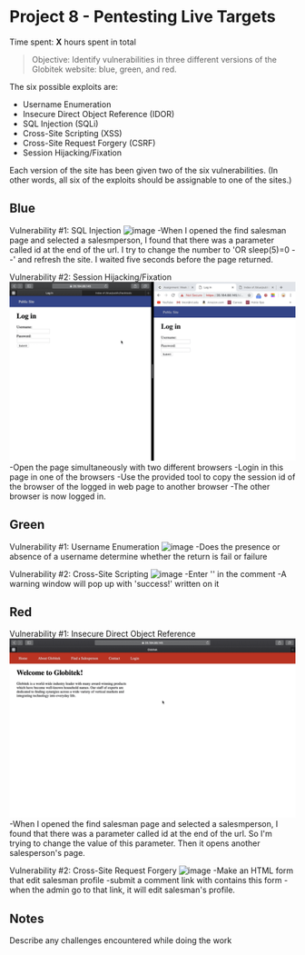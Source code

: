 # Project 8 - Pentesting Live Targets

Time spent: **X** hours spent in total

> Objective: Identify vulnerabilities in three different versions of the Globitek website: blue, green, and red.

The six possible exploits are:
* Username Enumeration
* Insecure Direct Object Reference (IDOR)
* SQL Injection (SQLi)
* Cross-Site Scripting (XSS)
* Cross-Site Request Forgery (CSRF)
* Session Hijacking/Fixation

Each version of the site has been given two of the six vulnerabilities. (In other words, all six of the exploits should be assignable to one of the sites.)

## Blue

Vulnerability #1: SQL Injection
![image](https://github.com/LMCNN/CS4984/blob/master/GIF/SQLI.gif)
-When I opened the find salesman page and selected a salesmperson, 
 I found that there was a parameter called id at the end of the url.
 I try to change the number to 'OR sleep(5)=0 --' and refresh the site.
 I waited five seconds before the page returned.

Vulnerability #2: Session Hijacking/Fixation
![image](https://github.com/LMCNN/CS4984/blob/master/GIF/Session%20Hijacking.gif)
-Open the page simultaneously with two different browsers
-Login in this page in one of the browsers
-Use the provided tool to copy the session id of the browser of
 the logged in web page to another browser
-The other browser is now logged in.

## Green

Vulnerability #1: Username Enumeration
![image](https://github.com/LMCNN/CS4984/blob/master/GIF/%20Username%20Enumeration.gif)
-Does the presence or absence of a username determine whether the return is fail or failure

Vulnerability #2: Cross-Site Scripting
![image](https://github.com/LMCNN/CS4984/blob/master/GIF/XSS.gif)
-Enter '<script> alert('success!');</script>' in the comment
-A warning window will pop up with 'success!' written on it

## Red

Vulnerability #1: Insecure Direct Object Reference
![image](https://github.com/LMCNN/CS4984/blob/master/GIF/IDOR.gif)
-When I opened the find salesman page and selected a salesmperson, 
 I found that there was a parameter called id at the end of the url.
 So I'm trying to change the value of this parameter. Then it opens 
 another salesperson's page.

Vulnerability #2: Cross-Site Request Forgery
![image](https://github.com/LMCNN/CS4984/blob/master/GIF/CSRF.gif)
-Make an HTML form that edit salesman profile
-submit a comment link with contains this form
-when the admin go to that link, it will edit salesman's profile.

## Notes

Describe any challenges encountered while doing the work
